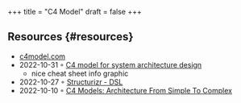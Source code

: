 +++
title = "C4 Model"
draft = false
+++

## Resources {#resources}

-   [c4model.com](https://c4model.com/)
-   2022-10-31 ◦ [C4 model for system architecture design](https://dev.to/icepanel/c4-model-for-system-architecture-design-16dh)
    -   nice cheat sheet info graphic
-   2022-10-27 ◦ [Structurizr - DSL](https://structurizr.com/dsl)
-   2022-10-10 ◦ [C4 Models: Architecture From Simple To Complex](https://dev.to/indrive_tech/c4-models-architecture-from-simple-to-complex-38fk)
